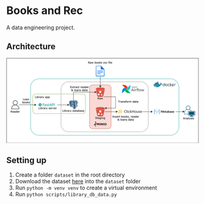 # Books and Rec
A data engineering project.

## Architecture
![Architecture](./images/architecture_diagram.png)


## Setting up
1. Create a folder `dataset` in the root directory
1. Download the dataset [here](https://www.kaggle.com/datasets/jealousleopard/goodreadsbooks/) into the `dataset` folder
1. Run `python -m venv venv` to create a virtual environment
1. Run `python scripts/library_db_data.py`
